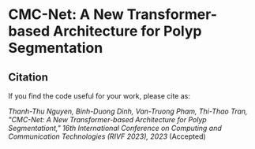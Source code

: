# CMC-Net: A New Transformer-based Architecture for Polyp Segmentation

## Citation
If you find the code useful for your work, please cite as:

_Thanh-Thu Nguyen, Binh-Duong Dinh, Van-Truong Pham, Thi-Thao Tran, "CMC-Net: A New Transformer-based Architecture for Polyp Segmentationt," 16th International Conference on Computing and Communication Technologies (RIVF 2023), 2023_ (Accepted)
